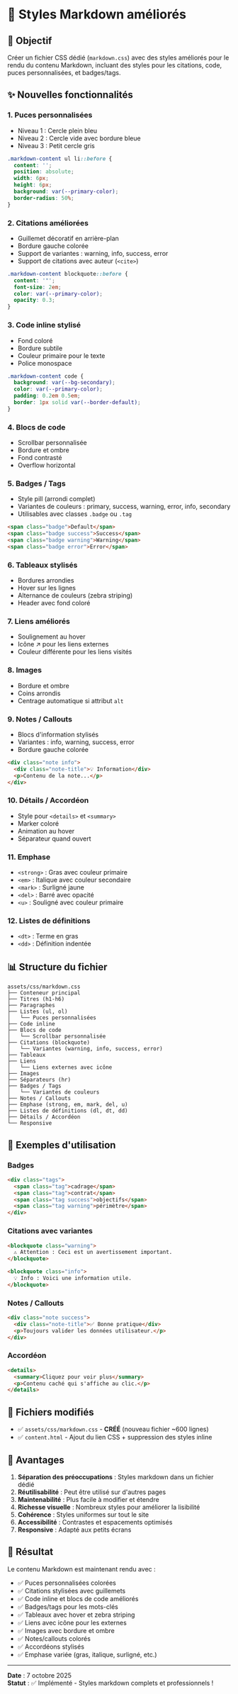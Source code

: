 # 🎨 Styles Markdown améliorés

## 🎯 Objectif

Créer un fichier CSS dédié (`markdown.css`) avec des styles améliorés pour le rendu du contenu Markdown, incluant des styles pour les citations, code, puces personnalisées, et badges/tags.

## ✨ Nouvelles fonctionnalités

### 1. **Puces personnalisées**
- Niveau 1 : Cercle plein bleu
- Niveau 2 : Cercle vide avec bordure bleue
- Niveau 3 : Petit cercle gris

```css
.markdown-content ul li::before {
  content: '';
  position: absolute;
  width: 6px;
  height: 6px;
  background: var(--primary-color);
  border-radius: 50%;
}
```

### 2. **Citations améliorées**
- Guillemet décoratif en arrière-plan
- Bordure gauche colorée
- Support de variantes : warning, info, success, error
- Support de citations avec auteur (`<cite>`)

```css
.markdown-content blockquote::before {
  content: '"';
  font-size: 2em;
  color: var(--primary-color);
  opacity: 0.3;
}
```

### 3. **Code inline stylisé**
- Fond coloré
- Bordure subtile
- Couleur primaire pour le texte
- Police monospace

```css
.markdown-content code {
  background: var(--bg-secondary);
  color: var(--primary-color);
  padding: 0.2em 0.5em;
  border: 1px solid var(--border-default);
}
```

### 4. **Blocs de code**
- Scrollbar personnalisée
- Bordure et ombre
- Fond contrasté
- Overflow horizontal

### 5. **Badges / Tags**
- Style pill (arrondi complet)
- Variantes de couleurs : primary, success, warning, error, info, secondary
- Utilisables avec classes `.badge` ou `.tag`

```html
<span class="badge">Default</span>
<span class="badge success">Success</span>
<span class="badge warning">Warning</span>
<span class="badge error">Error</span>
```

### 6. **Tableaux stylisés**
- Bordures arrondies
- Hover sur les lignes
- Alternance de couleurs (zebra striping)
- Header avec fond coloré

### 7. **Liens améliorés**
- Soulignement au hover
- Icône ↗ pour les liens externes
- Couleur différente pour les liens visités

### 8. **Images**
- Bordure et ombre
- Coins arrondis
- Centrage automatique si attribut `alt`

### 9. **Notes / Callouts**
- Blocs d'information stylisés
- Variantes : info, warning, success, error
- Bordure gauche colorée

```html
<div class="note info">
  <div class="note-title">💡 Information</div>
  <p>Contenu de la note...</p>
</div>
```

### 10. **Détails / Accordéon**
- Style pour `<details>` et `<summary>`
- Marker coloré
- Animation au hover
- Séparateur quand ouvert

### 11. **Emphase**
- `<strong>` : Gras avec couleur primaire
- `<em>` : Italique avec couleur secondaire
- `<mark>` : Surligné jaune
- `<del>` : Barré avec opacité
- `<u>` : Souligné avec couleur primaire

### 12. **Listes de définitions**
- `<dt>` : Terme en gras
- `<dd>` : Définition indentée

## 📊 Structure du fichier

```
assets/css/markdown.css
├── Conteneur principal
├── Titres (h1-h6)
├── Paragraphes
├── Listes (ul, ol)
│   └── Puces personnalisées
├── Code inline
├── Blocs de code
│   └── Scrollbar personnalisée
├── Citations (blockquote)
│   └── Variantes (warning, info, success, error)
├── Tableaux
├── Liens
│   └── Liens externes avec icône
├── Images
├── Séparateurs (hr)
├── Badges / Tags
│   └── Variantes de couleurs
├── Notes / Callouts
├── Emphase (strong, em, mark, del, u)
├── Listes de définitions (dl, dt, dd)
├── Détails / Accordéon
└── Responsive
```

## 🎨 Exemples d'utilisation

### Badges
```html
<div class="tags">
  <span class="tag">cadrage</span>
  <span class="tag">contrat</span>
  <span class="tag success">objectifs</span>
  <span class="tag warning">périmètre</span>
</div>
```

### Citations avec variantes
```html
<blockquote class="warning">
  ⚠️ Attention : Ceci est un avertissement important.
</blockquote>

<blockquote class="info">
  💡 Info : Voici une information utile.
</blockquote>
```

### Notes / Callouts
```html
<div class="note success">
  <div class="note-title">✅ Bonne pratique</div>
  <p>Toujours valider les données utilisateur.</p>
</div>
```

### Accordéon
```html
<details>
  <summary>Cliquez pour voir plus</summary>
  <p>Contenu caché qui s'affiche au clic.</p>
</details>
```

## 📝 Fichiers modifiés

- ✅ `assets/css/markdown.css` - **CRÉÉ** (nouveau fichier ~600 lignes)
- ✅ `content.html` - Ajout du lien CSS + suppression des styles inline

## 🎯 Avantages

1. **Séparation des préoccupations** : Styles markdown dans un fichier dédié
2. **Réutilisabilité** : Peut être utilisé sur d'autres pages
3. **Maintenabilité** : Plus facile à modifier et étendre
4. **Richesse visuelle** : Nombreux styles pour améliorer la lisibilité
5. **Cohérence** : Styles uniformes sur tout le site
6. **Accessibilité** : Contrastes et espacements optimisés
7. **Responsive** : Adapté aux petits écrans

## 🚀 Résultat

Le contenu Markdown est maintenant rendu avec :
- ✅ Puces personnalisées colorées
- ✅ Citations stylisées avec guillemets
- ✅ Code inline et blocs de code améliorés
- ✅ Badges/tags pour les mots-clés
- ✅ Tableaux avec hover et zebra striping
- ✅ Liens avec icône pour les externes
- ✅ Images avec bordure et ombre
- ✅ Notes/callouts colorés
- ✅ Accordéons stylisés
- ✅ Emphase variée (gras, italique, surligné, etc.)

---

**Date** : 7 octobre 2025  
**Statut** : ✅ Implémenté - Styles markdown complets et professionnels !
